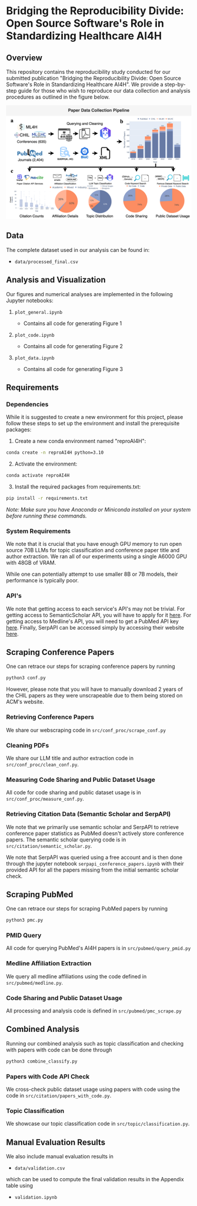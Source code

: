 # Bridging the Reproducibility Divide: Open Source Software's Role in Standardizing Healthcare AI4H

## Overview
This repository contains the reproducibility study conducted for our submitted publication "Bridging the Reproducibility Divide: Open Source Software's Role in Standardizing Healthcare AI4H". We provide a step-by-step guide for those who wish to reproduce our data collection and analysis procedures as outlined in the figure below.

![Pipeline](figures/ScrapingPipeline.drawio(1).png)

## Data
The complete dataset used in our analysis can be found in:
- `data/processed_final.csv`

## Analysis and Visualization
Our figures and numerical analyses are implemented in the following Jupyter notebooks:

1. `plot_general.ipynb`
   - Contains all code for generating Figure 1

2. `plot_code.ipynb`
   - Contains all code for generating Figure 2

3. `plot_data.ipynb`
   - Contains all code for generating Figure 3

## Requirements

### Dependencies
While it is suggested to create a new environment for this project, please follow these steps to set up the environment and install the prerequisite packages:

1. Create a new conda environment named "reproAI4H":
```bash
conda create -n reproAI4H python=3.10
```

2. Activate the environment:
```bash
conda activate reproAI4H
```

3. Install the required packages from requirements.txt:
```bash
pip install -r requirements.txt
```

*Note: Make sure you have Anaconda or Miniconda installed on your system before running these commands.*

### System Requirements
We note that it is crucial that you have enough GPU memory to run open source 70B LLMs for topic classification and conference paper title and author extraction. We ran all of our experiments using a single A6000 GPU with 48GB of VRAM. 

While one can potentially attempt to use smaller 8B or 7B models, their performance is typically poor.

### API's

We note that getting access to each service's API's may not be trivial. For getting access to SemanticScholar API, you will have to apply for it [here](https://www.semanticscholar.org/product/api). For getting access to Medline's API, you will need to get a PubMed API key [here](https://support.nlm.nih.gov/kbArticle/?pn=KA-05317). Finally, SerpAPI can be accessed simply by accessing their website [here](https://serpapi.com/).


## Scraping Conference Papers
One can retrace our steps for scraping conference papers by running

```bash
python3 conf.py 
```

However, please note that you will have to manually download 2 years of the CHIL papers as they were unscrapeable due to them being stored on ACM's website. 

### Retrieving Conference Papers
We share our webscraping code in `src/conf_proc/scrape_conf.py`

### Cleaning PDFs
We share our LLM title and author extraction code in `src/conf_proc/clean_conf.py`.


### Measuring Code Sharing and Public Dataset Usage
All code for code sharing and public dataset usage is in  `src/conf_proc/measure_conf.py`.


### Retrieving Citation Data (Semantic Scholar and SerpAPI)
We note that we primarily use semantic scholar and SerpAPI to retrieve conference paper statistics as PubMed doesn't actively store conference papers. The semantic scholar querying code is in `src/citation/semantic_scholar.py`.

We note that SerpAPI was queried using a free account and is then done through the jupyter notebook `serpapi_conference_papers.ipynb` with their provided API for all the papers missing from the initial semantic scholar check.


## Scraping PubMed
One can retrace our steps for scraping PubMed papers by running

```bash
python3 pmc.py 
```

### PMID Query
All code for querying PubMed's AI4H papers is in `src/pubmed/query_pmid.py`

### Medline Affiliation Extraction 
We query all medline affiliations using the code defined in `src/pubmed/medline.py`.

### Code Sharing and Public Dataset Usage
All processing and analysis code is defined in `src/pubmed/pmc_scrape.py`

## Combined Analysis
Running our combined analysis such as topic classification and checking with papers with code can be done through 

```bash
python3 combine_classify.py
```

### Papers with Code API Check
We cross-check public dataset usage using papers with code using the code in `src/citation/papers_with_code.py`.

### Topic Classification
We showcase our topic classification code in `src/topic/classification.py`.

## Manual Evaluation Results
We also include manual evaluation results in 
- `data/validation.csv`
  
which can be used to compute the final validation results in the Appendix table using
- `validation.ipynb`
